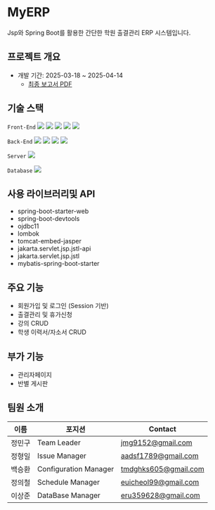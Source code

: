 # MyERP
Jsp와 Spring Boot를 활용한 간단한 학원 출결관리 ERP 시스템입니다.

## 프로젝트 개요
- 개발 기간: 2025-03-18 ~ 2025-04-14
  - [최종 보고서 PDF](./출결관리ERP시스템.pdf)

## 기술 스택

`Front-End`
<img src="https://img.shields.io/badge/HTML5-E34F26?style=flat-square&logo=HTML5&logoColor=white"/>
<img src="https://img.shields.io/badge/CSS3-1572B6?style=flat-square&logo=CSS3&logoColor=white"/>
<img src="https://img.shields.io/badge/JavaScript-F7DF1E?style=flat-square&logo=JavaScript&logoColor=black"/>
<img src="https://img.shields.io/badge/jQuery-0769AD?style=flat-square&logo=jQuery&logoColor=white"/>
<img src="https://img.shields.io/badge/AJAX-007FFF?style=flat-square&logoColor=white"/>


`Back-End`
<img src="https://img.shields.io/badge/Java-007396?style=flat-square&logo=Java&logoColor=white"/>
<img src="https://img.shields.io/badge/Spring Boot-6DB33F?style=flat-square&logo=SpringBoot&logoColor=white"/>
<img src="https://img.shields.io/badge/MyBatis-0052CC?style=flat-square&logo=MyBatis&logoColor=white"/>
<img src="https://img.shields.io/badge/JSP-007396?style=flat-square&logo=java&logoColor=white"/>


`Server`
<img src="https://img.shields.io/badge/Apache Tomcat-F8DC75?style=flat-square&logo=Apache%20Tomcat&logoColor=black"/>


`Database`
<img src="https://img.shields.io/badge/Oracle-F80000?style=flat-square&logo=Oracle&logoColor=white"/>


## 사용 라이브러리및 API
- spring-boot-starter-web
- spring-boot-devtools
- ojdbc11
- lombok
- tomcat-embed-jasper
- jakarta.servlet.jsp.jstl-api
- jakarta.servlet.jsp.jstl
- mybatis-spring-boot-starter


## 주요 기능
- 회원가입 및 로그인 (Session 기반)
- 출결관리 및 휴가신청
- 강의 CRUD
- 학생 이력서/자소서 CRUD

## 부가 기능
- 관리자페이지
- 반별 게시판

## 팀원 소개

| 이름 | 포지션 | Contact |
| --- | --- | --- |
| 정민구 | Team Leader | jmg9152@gmail.com |
| 정형일 | Issue Manager | aadsf1789@gmail.com |
| 백승환 | Configuration Manager | tmdghks605@gmail.com |
| 정의철 | Schedule Manager | euicheol99@gmail.com |
| 이상준 | DataBase Manager | eru359628@gmail.com |
